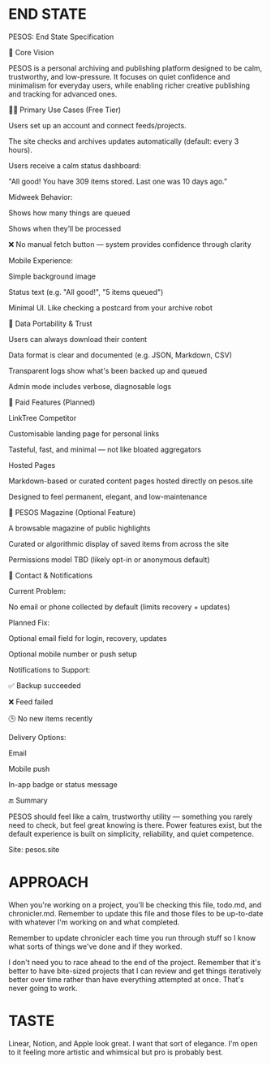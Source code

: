 # END STATE

PESOS: End State Specification

🧭 Core Vision

PESOS is a personal archiving and publishing platform designed to be calm, trustworthy, and low-pressure. It focuses on quiet confidence and minimalism for everyday users, while enabling richer creative publishing and tracking for advanced ones.

🧑‍💻 Primary Use Cases (Free Tier)

Users set up an account and connect feeds/projects.

The site checks and archives updates automatically (default: every 3 hours).

Users receive a calm status dashboard:

"All good! You have 309 items stored. Last one was 10 days ago."

Midweek Behavior:

Shows how many things are queued

Shows when they’ll be processed

❌ No manual fetch button — system provides confidence through clarity

Mobile Experience:

Simple background image

Status text (e.g. "All good!", "5 items queued")

Minimal UI. Like checking a postcard from your archive robot

🔐 Data Portability & Trust

Users can always download their content

Data format is clear and documented (e.g. JSON, Markdown, CSV)

Transparent logs show what's been backed up and queued

Admin mode includes verbose, diagnosable logs

💸 Paid Features (Planned)

LinkTree Competitor

Customisable landing page for personal links

Tasteful, fast, and minimal — not like bloated aggregators

Hosted Pages

Markdown-based or curated content pages hosted directly on pesos.site

Designed to feel permanent, elegant, and low-maintenance

📰 PESOS Magazine (Optional Feature)

A browsable magazine of public highlights

Curated or algorithmic display of saved items from across the site

Permissions model TBD (likely opt-in or anonymous default)

📧 Contact & Notifications

Current Problem:

No email or phone collected by default (limits recovery + updates)

Planned Fix:

Optional email field for login, recovery, updates

Optional mobile number or push setup

Notifications to Support:

✅ Backup succeeded

❌ Feed failed

🕒 No new items recently

Delivery Options:

Email

Mobile push

In-app badge or status message

🔚 Summary

PESOS should feel like a calm, trustworthy utility — something you rarely need to check, but feel great knowing is there. Power features exist, but the default experience is built on simplicity, reliability, and quiet competence.

Site: pesos.site

# APPROACH

When you're working on a project, you'll be checking this file, todo.md, and chronicler.md. Remember to update this file and those files to be up-to-date with whatever I'm working on and what completed.

Remember to update chronicler each time you run through stuff so I know what sorts of things we've done and if they worked.

I don't need you to race ahead to the end of the project. Remember that it's better to have bite-sized projects that I can review and get things iteratively better over time rather than have everything attempted at once. That's never going to work.

# TASTE

Linear, Notion, and Apple look great. I want that sort of elegance.
I'm open to it feeling more artistic and whimsical but pro is probably best.
